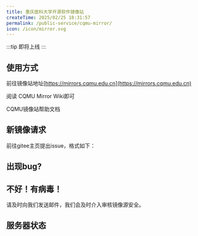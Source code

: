 ```yaml
---
title: 重庆医科大学开源软件镜像站
createTime: 2025/02/25 18:31:57
permalink: /public-service/cqmu-mirror/
icon: /icon/mirror.svg
---
```


:::tip
即将上线
:::

## 使用方式

前往镜像站地址[https://mirrors.cqmu.edu.cn](https://mirrors.cqmu.edu.cn)

阅读 CQMU Mirror Wiki即可

<LinkCard icon="simple-icons:wikibooks" href="/public-service/cqmu-mirror/wiki/" title="CQMU Mirror Wiki" >CQMU镜像站帮助文档</LinkCard>

## 新镜像请求

前往gitee主页提出issue，格式如下：

## 出现bug?

## 不好！有病毒！

请及时向我们发送邮件，我们会及时介入审核镜像源安全。

## 服务器状态

